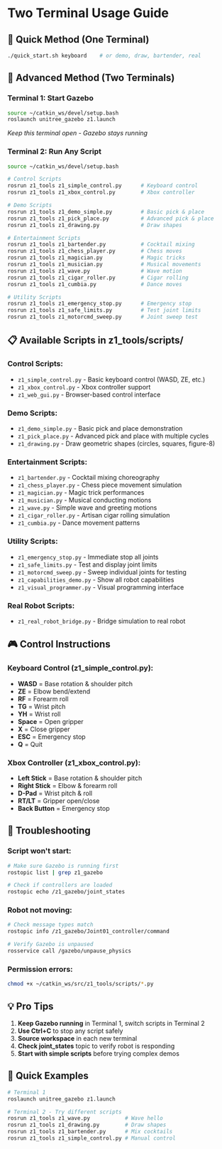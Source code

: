 # Two Terminal Usage Guide

## 🚀 Quick Method (One Terminal)
```bash
./quick_start.sh keyboard    # or demo, draw, bartender, real
```

## 🎯 Advanced Method (Two Terminals)

### Terminal 1: Start Gazebo
```bash
source ~/catkin_ws/devel/setup.bash
roslaunch unitree_gazebo z1.launch
```
*Keep this terminal open - Gazebo stays running*

### Terminal 2: Run Any Script
```bash
source ~/catkin_ws/devel/setup.bash

# Control Scripts
rosrun z1_tools z1_simple_control.py      # Keyboard control
rosrun z1_tools z1_xbox_control.py        # Xbox controller

# Demo Scripts  
rosrun z1_tools z1_demo_simple.py         # Basic pick & place
rosrun z1_tools z1_pick_place.py          # Advanced pick & place
rosrun z1_tools z1_drawing.py             # Draw shapes

# Entertainment Scripts
rosrun z1_tools z1_bartender.py           # Cocktail mixing
rosrun z1_tools z1_chess_player.py        # Chess moves
rosrun z1_tools z1_magician.py            # Magic tricks
rosrun z1_tools z1_musician.py            # Musical movements
rosrun z1_tools z1_wave.py                # Wave motion
rosrun z1_tools z1_cigar_roller.py        # Cigar rolling
rosrun z1_tools z1_cumbia.py              # Dance moves

# Utility Scripts
rosrun z1_tools z1_emergency_stop.py      # Emergency stop
rosrun z1_tools z1_safe_limits.py         # Test joint limits
rosrun z1_tools z1_motorcmd_sweep.py      # Joint sweep test
```

## 📋 Available Scripts in z1_tools/scripts/

### Control Scripts:
- `z1_simple_control.py` - Basic keyboard control (WASD, ZE, etc.)
- `z1_xbox_control.py` - Xbox controller support
- `z1_web_gui.py` - Browser-based control interface

### Demo Scripts:
- `z1_demo_simple.py` - Basic pick and place demonstration
- `z1_pick_place.py` - Advanced pick and place with multiple cycles
- `z1_drawing.py` - Draw geometric shapes (circles, squares, figure-8)

### Entertainment Scripts:
- `z1_bartender.py` - Cocktail mixing choreography
- `z1_chess_player.py` - Chess piece movement simulation
- `z1_magician.py` - Magic trick performances
- `z1_musician.py` - Musical conducting motions
- `z1_wave.py` - Simple wave and greeting motions
- `z1_cigar_roller.py` - Artisan cigar rolling simulation
- `z1_cumbia.py` - Dance movement patterns

### Utility Scripts:
- `z1_emergency_stop.py` - Immediate stop all joints
- `z1_safe_limits.py` - Test and display joint limits
- `z1_motorcmd_sweep.py` - Sweep individual joints for testing
- `z1_capabilities_demo.py` - Show all robot capabilities
- `z1_visual_programmer.py` - Visual programming interface

### Real Robot Scripts:
- `z1_real_robot_bridge.py` - Bridge simulation to real robot

## 🎮 Control Instructions

### Keyboard Control (z1_simple_control.py):
- **WASD** = Base rotation & shoulder pitch
- **ZE** = Elbow bend/extend
- **RF** = Forearm roll
- **TG** = Wrist pitch
- **YH** = Wrist roll
- **Space** = Open gripper
- **X** = Close gripper
- **ESC** = Emergency stop
- **Q** = Quit

### Xbox Controller (z1_xbox_control.py):
- **Left Stick** = Base rotation & shoulder pitch
- **Right Stick** = Elbow & forearm roll
- **D-Pad** = Wrist pitch & roll
- **RT/LT** = Gripper open/close
- **Back Button** = Emergency stop

## 🔧 Troubleshooting

### Script won't start:
```bash
# Make sure Gazebo is running first
rostopic list | grep z1_gazebo

# Check if controllers are loaded
rostopic echo /z1_gazebo/joint_states
```

### Robot not moving:
```bash
# Check message types match
rostopic info /z1_gazebo/Joint01_controller/command

# Verify Gazebo is unpaused
rosservice call /gazebo/unpause_physics
```

### Permission errors:
```bash
chmod +x ~/catkin_ws/src/z1_tools/scripts/*.py
```

## 💡 Pro Tips

1. **Keep Gazebo running** in Terminal 1, switch scripts in Terminal 2
2. **Use Ctrl+C** to stop any script safely
3. **Source workspace** in each new terminal
4. **Check joint_states** topic to verify robot is responding
5. **Start with simple scripts** before trying complex demos

## 🚀 Quick Examples

```bash
# Terminal 1
roslaunch unitree_gazebo z1.launch

# Terminal 2 - Try different scripts
rosrun z1_tools z1_wave.py           # Wave hello
rosrun z1_tools z1_drawing.py        # Draw shapes  
rosrun z1_tools z1_bartender.py      # Mix cocktails
rosrun z1_tools z1_simple_control.py # Manual control
```